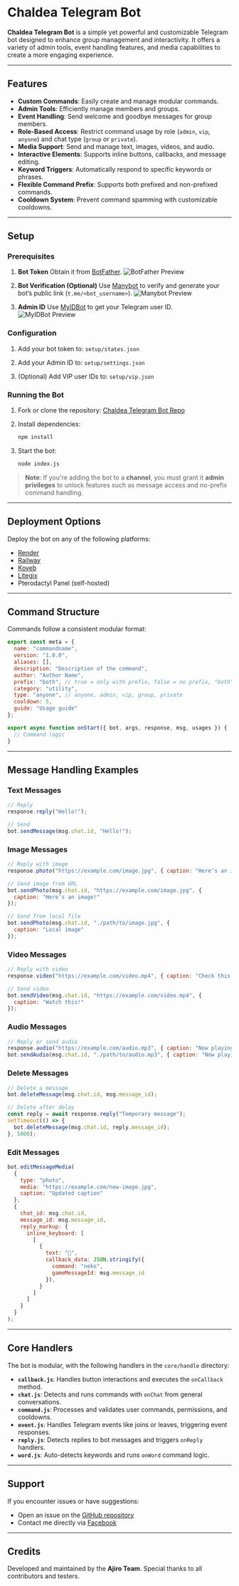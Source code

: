 # Chaldea Telegram Bot

**Chaldea Telegram Bot** is a simple yet powerful and customizable Telegram bot designed to enhance group management and interactivity. It offers a variety of admin tools, event handling features, and media capabilities to create a more engaging experience.

---

## Features

* **Custom Commands**: Easily create and manage modular commands.
* **Admin Tools**: Efficiently manage members and groups.
* **Event Handling**: Send welcome and goodbye messages for group members.
* **Role-Based Access**: Restrict command usage by role (`admin`, `vip`, `anyone`) and chat type (`group` or `private`).
* **Media Support**: Send and manage text, images, videos, and audio.
* **Interactive Elements**: Supports inline buttons, callbacks, and message editing.
* **Keyword Triggers**: Automatically respond to specific keywords or phrases.
* **Flexible Command Prefix**: Supports both prefixed and non-prefixed commands.
* **Cooldown System**: Prevent command spamming with customizable cooldowns.

---

## Setup

### Prerequisites

1. **Bot Token**
   Obtain it from [BotFather](https://t.me/BotFather).
   ![BotFather Preview](https://i.imgur.com/1eBNpbK.jpeg)

2. **Bot Verification (Optional)**
   Use [Manybot](https://t.me/Manybot) to verify and generate your bot’s public link (`t.me/<bot_username>`).
   ![Manybot Preview](https://i.imgur.com/uENHXlz.jpeg)

3. **Admin ID**
   Use [MyIDBot](https://t.me/myidbot) to get your Telegram user ID.
   ![MyIDBot Preview](https://i.imgur.com/pwwMlg1.jpeg)

### Configuration

1. Add your bot token to:
   `setup/states.json`

2. Add your Admin ID to:
   `setup/settings.json`

3. (Optional) Add VIP user IDs to:
   `setup/vip.json`

### Running the Bot

1. Fork or clone the repository:
   [Chaldea Telegram Bot Repo](https://github.com/ajirodesu/ChaldeaES)

2. Install dependencies:

   ```bash
   npm install
   ```

3. Start the bot:

   ```bash
   node index.js
   ```

> **Note**: If you're adding the bot to a **channel**, you must grant it **admin privileges** to unlock features such as message access and no-prefix command handling.

---

## Deployment Options

Deploy the bot on any of the following platforms:

* [Render](https://render.com)
* [Railway](https://railway.app)
* [Koyeb](https://koyeb.com)
* [Litegix](https://litegix.com)
* Pterodactyl Panel (self-hosted)

---

## Command Structure

Commands follow a consistent modular format:

```javascript
export const meta = {
  name: "commandname",
  version: "1.0.0",
  aliases: [],
  description: "Description of the command",
  author: "Author Name",
  prefix: "both", // true = only with prefix, false = no prefix, "both" = both allowed
  category: "utility",
  type: "anyone", // anyone, admin, vip, group, private
  cooldown: 5,
  guide: "Usage guide"
};

export async function onStart({ bot, args, response, msg, usages }) {
  // Command logic
}

```

---

## Message Handling Examples

### Text Messages

```javascript
// Reply
response.reply("Hello!");

// Send
bot.sendMessage(msg.chat.id, "Hello!");
```

### Image Messages

```javascript
// Reply with image
response.photo("https://example.com/image.jpg", { caption: "Here’s an image!" });

// Send image from URL
bot.sendPhoto(msg.chat.id, "https://example.com/image.jpg", {
  caption: "Here’s an image!"
});

// Send from local file
bot.sendPhoto(msg.chat.id, "./path/to/image.jpg", {
  caption: "Local image"
});
```

### Video Messages

```javascript
// Reply with video
response.video("https://example.com/video.mp4", { caption: "Check this out!" });

// Send video
bot.sendVideo(msg.chat.id, "https://example.com/video.mp4", {
  caption: "Watch this!"
});
```

### Audio Messages

```javascript
// Reply or send audio
response.audio("https://example.com/audio.mp3", { caption: "Now playing" });
bot.sendAudio(msg.chat.id, "./path/to/audio.mp3", { caption: "Now playing" });
```

### Delete Messages

```javascript
// Delete a message
bot.deleteMessage(msg.chat.id, msg.message_id);

// Delete after delay
const reply = await response.reply("Temporary message");
setTimeout(() => {
  bot.deleteMessage(msg.chat.id, reply.message_id);
}, 5000);
```

### Edit Messages

```javascript
bot.editMessageMedia(
  {
    type: "photo",
    media: "https://example.com/new-image.jpg",
    caption: "Updated caption"
  },
  {
    chat_id: msg.chat.id,
    message_id: msg.message_id,
    reply_markup: {
      inline_keyboard: [
        [
          {
            text: "🔁",
            callback_data: JSON.stringify({
              command: "neko",
              gameMessageId: msg.message_id
            }),
          }
        ]
      ]
    }
  }
);
```

---

## Core Handlers

The bot is modular, with the following handlers in the `core/handle` directory:

* **`callback.js`**: Handles button interactions and executes the `onCallback` method.
* **`chat.js`**: Detects and runs commands with `onChat` from general conversations.
* **`command.js`**: Processes and validates user commands, permissions, and cooldowns.
* **`event.js`**: Handles Telegram events like joins or leaves, triggering event responses.
* **`reply.js`**: Detects replies to bot messages and triggers `onReply` handlers.
* **`word.js`**: Auto-detects keywords and runs `onWord` command logic.

---

## Support

If you encounter issues or have suggestions:

* Open an issue on the [GitHub repository](https://github.com/shawndesu/chaldea)
* Contact me directly via [Facebook](https://www.facebook.com/lance.cochangco)

---

## Credits

Developed and maintained by the **Ajiro Team**.
Special thanks to all contributors and testers.
